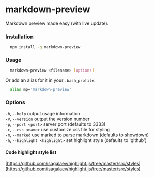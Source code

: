 # markdown-preview 
Markdown preview made easy (with live update).

### Installation

```bash
  npm install -g markdown-preview 
```

### Usage
```bash
  markdown-preview <filename> [options]
```

Or add an alias for it in your `.bash_profile`:
```bash
  alias mp='markdown-preview'
```

### Options

  `-h`, `--help`         output usage information  
  `-V`, `--version`      output the version number  
  `-p`, `--port <port>`  server port (defaults to 3333)  
  `-c`, `--css <name>`   use customize css file for styling  
  `-m`, `--marked`       use marked to parse markdown (defaults to showdown)  
  `-h`, `--highlight <highlight>`  set highlight style (defaults to 'github')

#### Code highlight style list
  [https://github.com/isagalaev/highlight.js/tree/master/src/styles](https://github.com/isagalaev/highlight.js/tree/master/src/styles)
